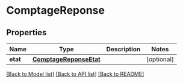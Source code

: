 # ComptageReponse

## Properties
Name | Type | Description | Notes
------------ | ------------- | ------------- | -------------
**etat** | [**ComptageReponseEtat**](ComptageReponseEtat.md) |  | [optional] 

[[Back to Model list]](../README.md#documentation-for-models) [[Back to API list]](../README.md#documentation-for-api-endpoints) [[Back to README]](../README.md)


